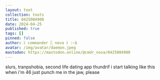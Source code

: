 ```yaml
---
layout: toot
collection: toots
title: 0425004900
date: 2024-04-25
published: true
tags: []
pinned: false
author: ⸸ commander ░ nova ⸸ :~$
avatar: /img/avatar/daemon.jpeg
mastodon: https://mastodon.online/@cmdr_nova/0425004900
---
```


slurs, tranpshobia, second life dating app thundrif i start talking like this when i'm 46 just punch me in the jaw, please
